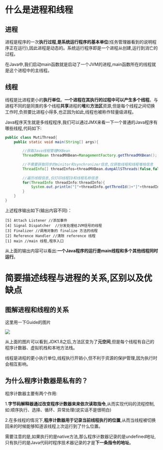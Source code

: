 # 什么是进程和线程

## 进程

进程是程序的一次**执行过程**,**是系统运行程序的基本单位**(任务管理器看到的说明程序正在运行),因此进程是动态的。系统运行程序即是一个进程从创建,运行到消亡的过程。

在Java中,我们启动main函数就是启动了一个JVM的进程,main函数所在的线程就是这个进程中的主线程。

## 线程

线程是比进程更小的**执行单位**。**一个进程在其执行的过程中可以产生多个线程**。与进程不同的是同类的多个线程**共享**进程的**堆**和**方法区**资源,但是每个线程之间切换工作时,负担要比进程小得多,也正因为如此,线程也被称作轻量级进程。

Java程序天生就是多线程程序,我们可以通过JMX来看一下一个普通的Java程序有哪些线程,代码如下:

```java
public class MutiThread{
    public static void main(String[] args){
        
        //获取Java线程管理MXBean
        ThreadMXBean threadMXBean=ManagementFactory.getThreadMXBean();
        
        //不需要获取同步的minitor和synchronizer信息,仅获取线程和线程堆栈信息
        ThreadInfo[] threadInfos=threadMXBean.dumpAllSThreads(false,false);
        
        //遍历线程信息,仅打印线程ID和线程名称信息
        for(ThreadInfo threadInfo:threadInfo){
            System.out.println("["+threadInfo.getThredId()+"]"+threadInfo.getThreadName());
        }
    }
}
```

上述程序输出如下(输出内容不同)：

```shell
[5] Attach Listener //添加事件
[4] Signal Dispatcher  //分发处理给JVM信号的线程
[3] Finalizer //调用对象的 finalize 方法的线程
[2] Reference Handler //清除 reference 线程
[1] main //main 线程,程序入口
```

从上面的输出内容可以看出:**一个Java程序的运行是main线程和多个其他线程同时运行**。

# 简要描述线程与进程的关系,区别以及优缺点

## 图解进程和线程的关系

这里用一下Guide的图片

![](https://gitee.com/aryangzhu/picture/raw/master/java/Java%E5%86%85%E5%AD%98%E5%8C%BA%E5%9F%9F.png)

从上面的图片可以看到,JDK1.8之后,方法区变为了**元空间**,但是每个线程有自己的程序计数器、虚拟机栈和本地方法栈。

线程是进程的更小执行单位,线程执行开销小,但不利于资源的保护管理,因为执行时会相互影响。

## 为什么程序计数器是私有的？

程序计数器主要有两个作用:

1.**字节码解释器通过改变程序计数器来来依次读取指令**,从而实现代码的流程控制,如:顺序执行、选择、循环、异常处理(说实话不是很明白)

2.在多线程的情况下,**程序计数器用于记录当前线程执行的位置**,从而当线程被切换回来的时候能够知道该线程上次运行到了什么位置。

需要注意的是,如果执行的是native方法,那么程序计数器记录的是undefined地址,只有执行的是Java代码时程序技术器记录的才是**下一条指令的地址**。
